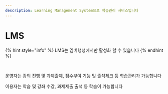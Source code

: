 ```yaml
---
description: Learning Management System으로 학습관리 서비스입니다
---
```


# LMS

{% hint style="info" %}
LMS는 멤버행성에서만 활성화 할 수 있습니다 &#x20;
{% endhint %}

<figure><img src="../../.gitbook/assets/스크린샷-2024-01-04-오후-1.11.26.png" alt=""><figcaption></figcaption></figure>

운영자는 강의 진행 및 과제출제, 점수부여 기능 및 출석체크 등 학습관리가 가능합니다&#x20;

이용자는 학습 및 강좌 수강, 과제제출 출석 등 학습이 가능합니다 &#x20;


